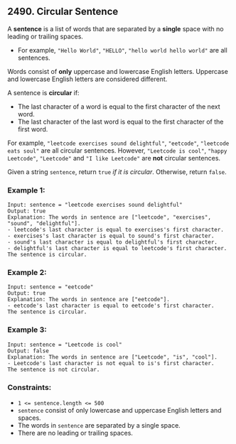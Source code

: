 ## 2490. Circular Sentence

A **sentence** is a list of words that are separated by a **single** space with no leading or trailing spaces.

* For example, ```"Hello World"```, ```"HELLO"```, ```"hello world hello world"``` are all sentences.

Words consist of **only** uppercase and lowercase English letters. Uppercase and lowercase English letters are considered different.

A sentence is **circular** if:

* The last character of a word is equal to the first character of the next word.
* The last character of the last word is equal to the first character of the first word.

For example, ```"leetcode exercises sound delightful"```, ```"eetcode"```, ```"leetcode eats soul"``` are all circular sentences. However, ```"Leetcode is cool"```, ```"happy Leetcode"```, ```"Leetcode"``` and ```"I like Leetcode"``` are **not** circular sentences.

Given a string ```sentence```, return ```true``` *if it is circular*. Otherwise, return ```false```.

### Example 1:
```
Input: sentence = "leetcode exercises sound delightful"
Output: true
Explanation: The words in sentence are ["leetcode", "exercises", "sound", "delightful"].
- leetcode's last character is equal to exercises's first character.
- exercises's last character is equal to sound's first character.
- sound's last character is equal to delightful's first character.
- delightful's last character is equal to leetcode's first character.
The sentence is circular.
```
### Example 2:
```
Input: sentence = "eetcode"
Output: true
Explanation: The words in sentence are ["eetcode"].
- eetcode's last character is equal to eetcode's first character.
The sentence is circular.
```
### Example 3:
```
Input: sentence = "Leetcode is cool"
Output: false
Explanation: The words in sentence are ["Leetcode", "is", "cool"].
- Leetcode's last character is not equal to is's first character.
The sentence is not circular.
```

### Constraints:

* ```1 <= sentence.length <= 500```
* ```sentence``` consist of only lowercase and uppercase English letters and spaces.
* The words in ```sentence``` are separated by a single space.
* There are no leading or trailing spaces.
